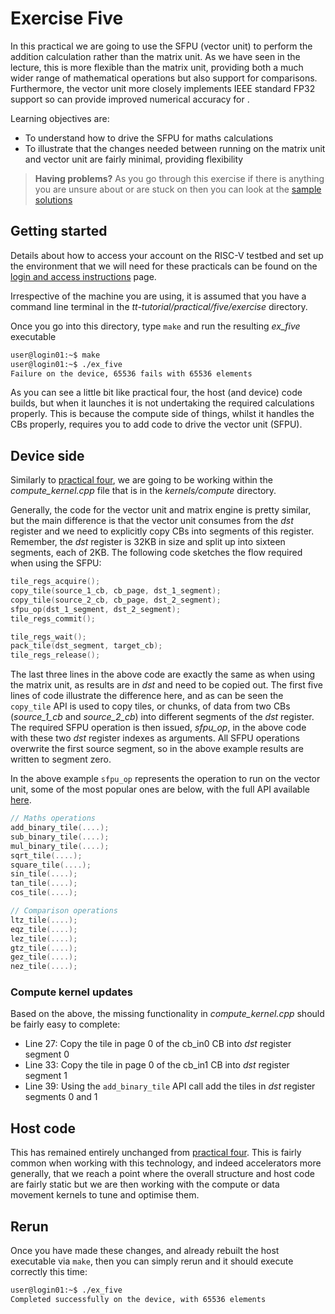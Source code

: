# Exercise Five

In this practical we are going to use the SFPU (vector unit) to perform the addition calculation rather than the matrix unit. As we have seen in the lecture, this is more flexible than the matrix unit, providing both a much wider range of mathematical operations but also support for comparisons. Furthermore, the vector unit more closely implements IEEE standard FP32 support so can provide improved numerical accuracy for .  

Learning objectives are:

* To understand how to drive the SFPU for maths calculations
* To illustrate that the changes needed between running on the matrix unit and vector unit are fairly minimal, providing flexibility

>**Having problems?**
> As you go through this exercise if there is anything you are unsure about or are stuck on then you can look at the [sample solutions](../sample_solutions)

## Getting started

Details about how to access your account on the RISC-V testbed and set up the environment that we will need for these practicals can be found on the [login and access instructions](https://github.com/RISCVtestbed/tt-tutorial/blob/main/practical/general/RV-testbed.md) page.

Irrespective of the machine you are using, it is assumed that you have a command line terminal in the _tt-tutorial/practical/five/exercise_ directory.

Once you go into this directory, type `make` and run the resulting _ex_five_ executable


```bash
user@login01:~$ make
user@login01:~$ ./ex_five
Failure on the device, 65536 fails with 65536 elements
```

As you can see a little bit like practical four, the host (and device) code builds, but when it launches it is not undertaking the required calculations properly. This is because the compute side of things, whilst it handles the CBs properly, requires you to add code to drive the vector unit (SFPU).

## Device side

Similarly to [practical four](../../four/exercise), we are going to be working within the _compute_kernel.cpp_ file that is in the _kernels/compute_ directory. 

Generally, the code for the vector unit and matrix engine is pretty similar, but the main difference is that the vector unit consumes from the _dst_ register and we need to explicitly copy CBs into segments of this register. Remember, the _dst_ register is 32KB in size and split up into sixteen segments, each of 2KB. The following code sketches the flow required when using the SFPU:

```c++
tile_regs_acquire();
copy_tile(source_1_cb, cb_page, dst_1_segment);
copy_tile(source_2_cb, cb_page, dst_2_segment);
sfpu_op(dst_1_segment, dst_2_segment);
tile_regs_commit();

tile_regs_wait();
pack_tile(dst_segment, target_cb);
tile_regs_release();
```

The last three lines in the above code are exactly the same as when using the matrix unit, as results are in _dst_ and need to be copied out. The first five lines of code illustrate the difference here, and as can be seen the `copy_tile` API is used to copy tiles, or chunks, of data from two CBs (_source_1_cb_ and _source_2_cb_) into different segments of the _dst_ register. The required SFPU operation  is then issued, _sfpu_op_, in the above code with these two _dst_ register indexes as arguments. All SFPU operations overwrite the first source segment, so in the above example results are written to segment zero.

In the above example `sfpu_op` represents the operation to run on the vector unit, some of the most popular ones are below, with the full API available [here](https://docs.tenstorrent.com/tt-metal/latest/tt-metalium/tt_metal/apis/index.html). 

```c++
// Maths operations
add_binary_tile(....);
sub_binary_tile(....);
mul_binary_tile(....);
sqrt_tile(....);
square_tile(....);
sin_tile(....);
tan_tile(....);
cos_tile(....);

// Comparison operations
ltz_tile(....);
eqz_tile(....);
lez_tile(....);
gtz_tile(....);
gez_tile(....);
nez_tile(....);
```

### Compute kernel updates

Based on the above, the missing functionality in _compute_kernel.cpp_ should be fairly easy to complete:

* Line 27: Copy the tile in page 0 of the cb_in0 CB into _dst_ register segment 0
* Line 33: Copy the tile in page 0 of the cb_in1 CB into _dst_ register segment 1
* Line 39: Using the `add_binary_tile` API call add the tiles in _dst_ register segments 0 and 1

## Host code

This has remained entirely unchanged from [practical four](../../four/exercise). This is fairly common when working with this technology, and indeed accelerators more generally, that we reach a point where the overall structure and host code are fairly static but we are then working with the compute or data movement kernels to tune and optimise them.

## Rerun

Once you have made these changes, and already rebuilt the host executable via `make`, then you can simply rerun and it should execute correctly this time:

```bash
user@login01:~$ ./ex_five
Completed successfully on the device, with 65536 elements
```
